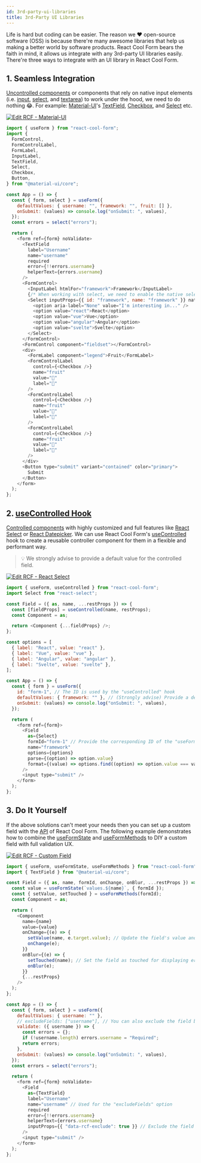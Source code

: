 ```yaml
---
id: 3rd-party-ui-libraries
title: 3rd-Party UI Libraries
---
```


Life is hard but coding can be easier. The reason we ❤️ open-source software (OSS) is because there're many awesome libraries that help us making a better world by software products. React Cool Form bears the faith in mind, it allows us integrate with any 3rd-party UI libraries easily. There're three ways to integrate with an UI library in React Cool Form.

## 1. Seamless Integration

[Uncontrolled components](https://reactjs.org/docs/uncontrolled-components.html) or components that rely on native input elements (i.e. [input](https://developer.mozilla.org/en-US/docs/Web/HTML/Element/input), [select](https://developer.mozilla.org/en-US/docs/Web/HTML/Element/select), and [textarea](https://developer.mozilla.org/en-US/docs/Web/HTML/Element/textarea)) to work under the hood, we need to do nothing 😂. For example: [Material-UI](https://material-ui.com)'s [TextField](https://material-ui.com/components/text-fields), [Checkbox](https://material-ui.com/components/checkboxes), and [Select](https://material-ui.com/components/selects) etc.

[![Edit RCF - Material-UI](https://codesandbox.io/static/img/play-codesandbox.svg)](https://codesandbox.io/s/rcf-material-ui-xyi0b?fontsize=14&hidenavigation=1&theme=dark)

```js
import { useForm } from "react-cool-form";
import {
  FormControl,
  FormControlLabel,
  FormLabel,
  InputLabel,
  TextField,
  Select,
  Checkbox,
  Button,
} from "@material-ui/core";

const App = () => {
  const { form, select } = useForm({
    defaultValues: { username: "", framework: "", fruit: [] },
    onSubmit: (values) => console.log("onSubmit: ", values),
  });
  const errors = select("errors");

  return (
    <form ref={form} noValidate>
      <TextField
        label="Username"
        name="username"
        required
        error={!!errors.username}
        helperText={errors.username}
      />
      <FormControl>
        <InputLabel htmlFor="framework">Framework</InputLabel>
        {/* When working with select, we need to enable the native select element or you can use the "NativeSelect" instead */}
        <Select inputProps={{ id: "framework", name: "framework" }} native>
          <option aria-label="None" value="I'm interesting in..." />
          <option value="react">React</option>
          <option value="vue">Vue</option>
          <option value="angular">Angular</option>
          <option value="svelte">Svelte</option>
        </Select>
      </FormControl>
      <FormControl component="fieldset"></FormControl>
      <div>
        <FormLabel component="legend">Fruit</FormLabel>
        <FormControlLabel
          control={<Checkbox />}
          name="fruit"
          value="🍎"
          label="🍎"
        />
        <FormControlLabel
          control={<Checkbox />}
          name="fruit"
          value="🍋"
          label="🍋"
        />
        <FormControlLabel
          control={<Checkbox />}
          name="fruit"
          value="🥝"
          label="🥝"
        />
      </div>
      <Button type="submit" variant="contained" color="primary">
        Submit
      </Button>
    </form>
  );
};
```

## 2. [useControlled Hook](../api-reference/use-controlled)

[Controlled components](https://reactjs.org/docs/forms.html#controlled-components) with highly customized and full features like [React Select](https://react-select.com) or [React Datepicker](https://reactdatepicker.com). We can use React Cool Form's [useControlled](../api-reference/use-controlled) hook to create a reusable controller component for them in a flexible and performant way.

> 💡 We strongly advise to provide a default value for the controlled field.

[![Edit RCF - React Select](https://codesandbox.io/static/img/play-codesandbox.svg)](https://codesandbox.io/s/rcf-react-select-djsl1?fontsize=14&hidenavigation=1&theme=dark)

```js
import { useForm, useControlled } from "react-cool-form";
import Select from "react-select";

const Field = ({ as, name, ...restProps }) => {
  const [fieldProps] = useControlled(name, restProps);
  const Component = as;

  return <Component {...fieldProps} />;
};

const options = [
  { label: "React", value: "react" },
  { label: "Vue", value: "vue" },
  { label: "Angular", value: "angular" },
  { label: "Svelte", value: "svelte" },
];

const App = () => {
  const { form } = useForm({
    id: "form-1", // The ID is used by the "useControlled" hook
    defaultValues: { framework: "" }, // (Strongly advise) Provide a default value for the controlled field
    onSubmit: (values) => console.log("onSubmit: ", values),
  });

  return (
    <form ref={form}>
      <Field
        as={Select}
        formId="form-1" // Provide the corresponding ID of the "useForm" hook
        name="framework"
        options={options}
        parse={(option) => option.value}
        format={(value) => options.find((option) => option.value === value)}
      />
      <input type="submit" />
    </form>
  );
};
```

## 3. Do It Yourself

If the above solutions can't meet your needs then you can set up a custom field with the [API](../api-reference/use-form#methods) of React Cool Form. The following example demonstrates how to combine the [useFormState](../api-reference/use-form-state) and [useFormMethods](../api-reference/use-form-methods) to DIY a custom field with full validation UX.

[![Edit RCF - Custom Field](https://codesandbox.io/static/img/play-codesandbox.svg)](https://codesandbox.io/s/rcf-custom-field-p9lqi?fontsize=14&hidenavigation=1&theme=dark)

```js
import { useForm, useFormState, useFormMethods } from "react-cool-form";
import { TextField } from "@material-ui/core";

const Field = ({ as, name, formId, onChange, onBlur, ...restProps }) => {
  const value = useFormState(`values.${name}`, { formId });
  const { setValue, setTouched } = useFormMethods(formId);
  const Component = as;

  return (
    <Component
      name={name}
      value={value}
      onChange={(e) => {
        setValue(name, e.target.value); // Update the field's value and set it as touched
        onChange(e);
      }}
      onBlur={(e) => {
        setTouched(name); // Set the field as touched for displaying error (if it's not touched)
        onBlur(e);
      }}
      {...restProps}
    />
  );
};

const App = () => {
  const { form, select } = useForm({
    defaultValues: { username: "" },
    // excludeFields: ["username"], // You can also exclude the field by this option
    validate: ({ username }) => {
      const errors = {};
      if (!username.length) errors.username = "Required";
      return errors;
    },
    onSubmit: (values) => console.log("onSubmit: ", values),
  });
  const errors = select("errors");

  return (
    <form ref={form} noValidate>
      <Field
        as={TextField}
        label="Username"
        name="username" // Used for the "excludeFields" option
        required
        error={!!errors.username}
        helperText={errors.username}
        inputProps={{ "data-rcf-exclude": true }} // Exclude the field via the pre-defined data attribute
      />
      <input type="submit" />
    </form>
  );
};
```
